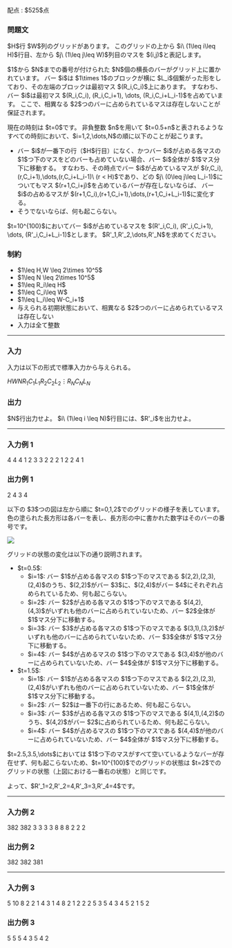 
<div>

<span>

<span>

<p>
配点 : $525$点
</p>

<div>

<section>

### **問題文**

<p>
$H$行 $W$列のグリッドがあります。
このグリッドの上から $i\ (1\leq i\leq H)$行目、左から $j\ (1\leq j\leq W)$列目のマスを $(i,j)$と表記します。
</p>

<p>
$1$から $N$までの番号が付けられた $N$個の横長のバーがグリッド上に置かれています。
バー $i$は $1\times 1$のブロックが横に $L_i$個繋がった形をしており、その左端のブロックは最初マス $(R_i,C_i)$上にあります。
すなわち、バー $i$は最初マス $(R_i,C_i), (R_i,C_i+1), \dots, (R_i,C_i+L_i-1)$を占めています。
ここで、相異なる $2$つのバーに占められているマスは存在しないことが保証されます。
</p>

<p>
現在の時刻は $t=0$です。
非負整数 $n$を用いて $t=0.5+n$と表されるようなすべての時刻において、$i=1,2,\dots,N$の順に以下のことが起こります。
</p>

<ul>

<li>
バー $i$が一番下の行（$H$行目）になく、かつバー $i$が占める各マスの $1$つ下のマスをどのバーも占めていない場合、バー $i$全体が $1$マス分下に移動する。
すなわち、その時点でバー $i$が占めているマスが $(r,C_i),(r,C_i+1),\dots,(r,C_i+L_i-1)\ (r < H)$であり、どの $j\ (0\leq j\leq L_i-1)$についてもマス $(r+1,C_i+j)$を占めているバーが存在しないならば、
バー $i$の占めるマスが $(r+1,C_i),(r+1,C_i+1),\dots,(r+1,C_i+L_i-1)$に変化する。
</li>

<li>
そうでないならば、何も起こらない。
</li>

</ul>

<p>
$t=10^{100}$においてバー $i$が占めているマスを $(R'_i,C_i), (R'_i,C_i+1), \dots, (R'_i,C_i+L_i-1)$とします。
$R'_1,R'_2,\dots,R'_N$を求めてください。
</p>

</section>

</div>

<div>

<section>

### **制約**

<ul>

<li>
$1\leq H,W \leq 2\times 10^5$
</li>

<li>
$1\leq N \leq 2\times 10^5$
</li>

<li>
$1\leq R_i\leq H$
</li>

<li>
$1\leq C_i\leq W$
</li>

<li>
$1\leq L_i\leq W-C_i+1$
</li>

<li>
与えられる初期状態において、相異なる $2$つのバーに占められているマスは存在しない
</li>

<li>
入力は全て整数
</li>

</ul>

</section>

</div>

---

<div>

<div>

<section>

### **入力**

<p>
入力は以下の形式で標準入力から与えられる。
</p>

<div>

$H$$W$$N$$R_1$$C_1$$L_1$$R_2$$C_2$$L_2$$\vdots$$R_N$$C_N$$L_N$
</div>

</section>

</div>

<div>

<section>

### **出力**

<p>
$N$行出力せよ。
$i\ (1\leq i \leq N)$行目には、$R'_i$を出力せよ。
</p>

</section>

</div>

</div>

---

<div>

<section>

### **入力例 1**

<div>

4 4 4
1 2 3
3 2 2
2 1 2
2 4 1

</div>

</section>

</div>

<div>

<section>

### **出力例 1**

<div>

2
4
3
4

</div>

<p>
以下の $3$つの図は左から順に $t=0,1,2$でのグリッドの様子を表しています。
色の塗られた長方形は各バーを表し、長方形の中に書かれた数字はそのバーの番号です。
</p>

<p>

<img src="https://img.atcoder.jp/abc382/57581b182e43915bce2b78747acfa2a6.png">

</img>

</p>

<p>
グリッドの状態の変化は以下の通り説明されます。
</p>

<ul>

<li>
$t=0.5$:
<ul>

<li>
$i=1$: バー $1$が占める各マスの $1$つ下のマスである $(2,2),(2,3),(2,4)$のうち、$(2,2)$がバー $3$に、$(2,4)$がバー $4$にそれぞれ占められているため、何も起こらない。
</li>

<li>
$i=2$: バー $2$が占める各マスの $1$つ下のマスである $(4,2),(4,3)$がいずれも他のバーに占められていないため、バー $2$全体が $1$マス分下に移動する。
</li>

<li>
$i=3$: バー $3$が占める各マスの $1$つ下のマスである $(3,1),(3,2)$がいずれも他のバーに占められていないため、バー $3$全体が $1$マス分下に移動する。
</li>

<li>
$i=4$: バー $4$が占めるマスの $1$つ下のマスである $(3,4)$が他のバーに占められていないため、バー $4$全体が $1$マス分下に移動する。
</li>

</ul>

</li>

<li>
$t=1.5$:
<ul>

<li>
$i=1$: バー $1$が占める各マスの $1$つ下のマスである $(2,2),(2,3),(2,4)$がいずれも他のバーに占められていないため、バー $1$全体が $1$マス分下に移動する。
</li>

<li>
$i=2$: バー $2$は一番下の行にあるため、何も起こらない。
</li>

<li>
$i=3$: バー $3$が占める各マスの $1$つ下のマスである $(4,1),(4,2)$のうち、$(4,2)$がバー $2$に占められているため、何も起こらない。
</li>

<li>
$i=4$: バー $4$が占めるマスの $1$つ下のマスである $(4,4)$が他のバーに占められていないため、バー $4$全体が $1$マス分下に移動する。
</li>

</ul>

</li>

</ul>

<p>
$t=2.5,3.5,\dots$においては $1$つ下のマスがすべて空いているようなバーが存在せず、何も起こらないため、$t=10^{100}$でのグリッドの状態は $t=2$でのグリッドの状態（上図における一番右の状態）と同じです。
</p>

<p>
よって、$R'_1=2,R'_2=4,R'_3=3,R'_4=4$です。
</p>

</section>

</div>

---

<div>

<section>

### **入力例 2**

<div>

382 382 3
3 3 3
8 8 8
2 2 2

</div>

</section>

</div>

<div>

<section>

### **出力例 2**

<div>

382
382
381

</div>

</section>

</div>

---

<div>

<section>

### **入力例 3**

<div>

5 10 8
2 2 1
4 3 1
4 8 2
1 2 2
2 5 3
5 4 3
4 5 2
1 5 2

</div>

</section>

</div>

<div>

<section>

### **出力例 3**

<div>

5
5
5
4
3
5
4
2

</div>

</section>

</div>

</span>

</span>

</div>
